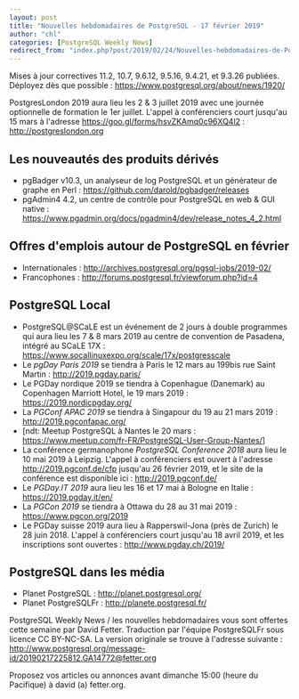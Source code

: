 ```yaml
---
layout: post
title: "Nouvelles hebdomadaires de PostgreSQL - 17 février 2019"
author: "chl"
categories: [PostgreSQL Weekly News]
redirect_from: "index.php?post/2019/02/24/Nouvelles-hebdomadaires-de-PostgreSQL-17-février-2019"
---
```



<p>Mises &agrave; jour correctives 11.2, 10.7, 9.6.12, 9.5.16, 9.4.21, et 9.3.26 publi&eacute;es. D&eacute;ployez d&egrave;s que possible&nbsp;: <a target="_blank" href="https://www.postgresql.org/about/news/1920/">https://www.postgresql.org/about/news/1920/</a></p>

<p>PostgresLondon 2019 aura lieu les 2 & 3 juillet 2019 avec une journ&eacute;e optionnelle de formation le 1er juillet. L'appel &agrave; conf&eacute;renciers court jusqu'au 15 mars &agrave; l'adresse <a target="_blank" href="https://goo.gl/forms/hsvZKAmq0c96XQ4l2">https://goo.gl/forms/hsvZKAmq0c96XQ4l2</a> : <a target="_blank" href="http://postgreslondon.org">http://postgreslondon.org</a></p>

<h2>Les nouveaut&eacute;s des produits d&eacute;riv&eacute;s</h2>

<ul>

<li>pgBadger v10.3, un analyseur de log PostgreSQL et un g&eacute;n&eacute;rateur de graphe en Perl&nbsp;: <a target="_blank" href="https://github.com/darold/pgbadger/releases">https://github.com/darold/pgbadger/releases</a></li>

<li>pgAdmin4 4.2, un centre de contr&ocirc;le pour PostgreSQL en web & GUI native&nbsp;: <a target="_blank" href="https://www.pgadmin.org/docs/pgadmin4/dev/release_notes_4_2.html">https://www.pgadmin.org/docs/pgadmin4/dev/release_notes_4_2.html</a></li>

</ul>

<!--more-->


<h2>Offres d'emplois autour de PostgreSQL en f&eacute;vrier</h2>

<ul>

<li>Internationales : <a target="_blank" href="http://archives.postgresql.org/pgsql-jobs/2019-02/">http://archives.postgresql.org/pgsql-jobs/2019-02/</a></li>

<li>Francophones : <a target="_blank" href="http://forums.postgresql.fr/viewforum.php?id=4">http://forums.postgresql.fr/viewforum.php?id=4</a></li>

</ul>

<h2>PostgreSQL Local</h2>

<ul>

<li>PostgreSQL@SCaLE est un &eacute;v&eacute;nement de 2 jours &agrave; double programmes qui aura lieu les 7 & 8 mars 2019 au centre de convention de Pasadena, int&eacute;gr&eacute; au SCaLE 17X&nbsp;: <a target="_blank" href="https://www.socallinuxexpo.org/scale/17x/postgresscale">https://www.socallinuxexpo.org/scale/17x/postgresscale</a></li>

<li>Le <em>pgDay Paris 2019</em> se tiendra &agrave; Paris le 12 mars au 199bis rue Saint Martin&nbsp;: <a target="_blank" href="http://2019.pgday.paris/">http://2019.pgday.paris/</a></li>

<li>Le PGDay nordique 2019 se tiendra &agrave; Copenhague (Danemark) au Copenhagen Marriott Hotel, le 19 mars 2019&nbsp;: <a target="_blank" href="https://2019.nordicpgday.org/">https://2019.nordicpgday.org/</a></li>

<li>La <em>PGConf APAC 2019</em> se tiendra &agrave; Singapour du 19 au 21 mars 2019&nbsp;: <a target="_blank" href="http://2019.pgconfapac.org/">http://2019.pgconfapac.org/</a></li>

<li>[ndt: Meetup PostgreSQL à Nantes le 20 mars&nbsp;: <a target="_blank" href="https://www.meetup.com/fr-FR/PostgreSQL-User-Group-Nantes/">https://www.meetup.com/fr-FR/PostgreSQL-User-Group-Nantes/</a>]</li>

<li>La conf&eacute;rence germanophone <em>PostgreSQL Conference 2018</em> aura lieu le 10 mai 2019 &agrave; Leipzig. L'appel &agrave; conf&eacute;renciers est ouvert &agrave; l'adresse <a target="_blank" href="http://2019.pgconf.de/cfp">http://2019.pgconf.de/cfp</a> jusqu'au 26 f&eacute;vrier 2019, et le site de la conf&eacute;rence est disponible ici&nbsp;: <a target="_blank" href="http://2019.pgconf.de/">http://2019.pgconf.de/</a></li>

<li>Le <em>PGDay.IT 2019</em> aura lieu les 16 et 17 mai &agrave; Bologne en Italie&nbsp;: <a target="_blank" href="https://2019.pgday.it/en/">https://2019.pgday.it/en/</a></li>

<li>La <em>PGCon 2019</em> se tiendra &agrave; Ottawa du 28 au 31 mai 2019&nbsp;: <a target="_blank" href="https://www.pgcon.org/2019">https://www.pgcon.org/2019</a></li>

<li>Le PGDay suisse 2019 aura lieu &agrave; Rapperswil-Jona (pr&egrave;s de Zurich) le 28 juin 2018. L'appel &agrave; conf&eacute;renciers court jusqu'au 18 avril 2019, et les inscriptions sont ouvertes&nbsp;: <a target="_blank" href="http://www.pgday.ch/2019/">http://www.pgday.ch/2019/</a></li>

</ul>

<h2>PostgreSQL dans les m&eacute;dia</h2>

<ul>

<li>Planet PostgreSQL : <a target="_blank" href="http://planet.postgresql.org/">http://planet.postgresql.org/</a></li>

<li>Planet PostgreSQLFr : <a target="_blank" href="http://planete.postgresql.fr/">http://planete.postgresql.fr/</a></li>

</ul>

<p>PostgreSQL Weekly News / les nouvelles hebdomadaires vous sont offertes cette semaine par David Fetter. Traduction par l'&eacute;quipe PostgreSQLFr sous licence CC BY-NC-SA. La version originale se trouve &agrave; l'adresse suivante : <a target="_blank" href="http://www.postgresql.org/message-id/20190217225812.GA14772@fetter.org">http://www.postgresql.org/message-id/20190217225812.GA14772@fetter.org</a></p>

<p>Proposez vos articles ou annonces avant dimanche 15:00 (heure du Pacifique) &agrave; david (a) fetter.org.</p>